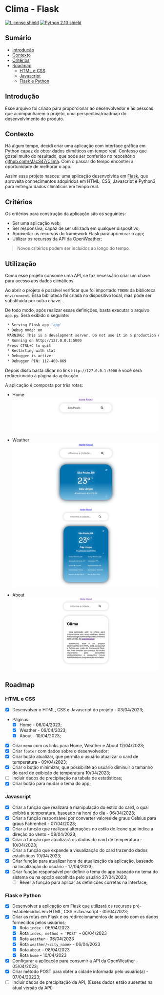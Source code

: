# Clima - Flask

[![License shield](https://img.shields.io/badge/license-MIT-green?style=flat)](https://img.shields.io/)
[![Python 2.10 shield](https://img.shields.io/badge/python-v.310-blue?style=flat&logo)](https://img.shields.io/)

## Sumário

* [Introdução](#introdução)
* [Contexto](#contexto)
* [Critérios](#critérios)
* [Roadmap](#roadmap)
  * [HTML e CSS](#html-e-css)
  * [Javascript](#javascript)
  * [Flask e Python](#flask-e-python)

## Introdução

Esse arquivo foi criado para proporcionar ao desenvolvedor e às pessoas que acompanharem o projeto, uma perspectiva/roadmap do desenvolvimento do produto.

## Contexto

Há algum tempo, decidi criar uma aplicação com interface gráfica em Python capaz de obter dados climáticos em tempo real. Confesso que gostei muito do resultado, que pode ser conferido no repositório [github.com/MacS47/Clima](https://github.com/MacS47/Clima). Com o passar do tempo encontrei a oportunidade de melhorar o app.

Assim esse projeto nasceu: uma aplicação desenvolvida em [Flask](https://flask.palletsprojects.com/en/2.2.x/quickstart/), que aproveita conhecimentos adquiridos em HTML, CSS, Javascript e Python3 para entregar dados climáticos em tempo real.

## Critérios

Os critérios para construção da aplicação são os seguintes:

* Ser uma aplicação web;
* Ser responsiva, capaz de ser utilizada em qualquer dispositivo;
* Aproveitar os recursos do framework Flask para aprimorar o app;
* Utilizar os recursos da API da OpenWeather;

> Novos critérios podem ser incluídos ao longo do tempo.

## Utilização

Como esse projeto consome uma API, se faz necessário criar um chave para acesso aos dados climáticos.

Ao abrir o projeto é possível verificar que foi importado `TOKEN` da biblioteca `environment`. Essa biblioteca foi criada no dispositivo local, mas pode ser substituída por outra chave...

De todo modo, após realizar essas definições, basta executar o arquivo `app.py`. Será exibido o seguinte:

```bash
 * Serving Flask app 'app'
 * Debug mode: on
 WARNING: This is a development server. Do not use it in a production deployment. Use a production WSGI server instead.
 * Running on http://127.0.0.1:5000
 Press CTRL+C to quit
 * Restarting with stat
 * Debugger is active!
 * Debugger PIN: 117-460-869
```

Depois disso basta clicar no link `http://127.0.0.1:5000` e você será redirecionado à página da aplicação.

A aplicação é composta por três rotas:

* Home
![Captura de tela da página Home](./Screenshots/home.png)

* Weather
![Captura de tela da página Weather com os dados climáticos da cidade de São Paulo](./Screenshots/weather.png)
![Captura de tela da página Weather com o card principal expandido](./Screenshots/weather_expand.png)

* About
![Captura de tela da página About](./Screenshots/about.png)

## Roadmap

### **HTML e CSS**

* [x] Desenvolver o HTML, CSS e Javascript do projeto - 03/04/2023;
* Páginas:
  * [x] Home - 06/04/2023;
  * [x] Weather - 06/04/2023;
  * [x] About - 10/04/2023;
* [x] Criar `menu` com os links para Home, Weather e About 12/04/2023;
* [x] Criar `footer` com dados sobre o desenvolvedor;
* [x] Criar botão atualizar, que permita o usuário atualizar o card de temperatura - 09/04/2023;
* [x] Criar o botão minimizar, que possibilite ao usuário diminuir o tamanho do card de exibição de temperatura 10/04/2023;
* [ ] Incluir dados de precipitação na tabela de estatísticas;
* [x] Criar botão para mudar o tema do app;

### **Javascript**

* [x] Criar a função que realizará a manipulação do estilo do card, o qual exibirá a temperatura, baseado na hora do dia - 06/04/2023;
* [x] Criar a função responsável por converter valores de graus Celsius para graus Fahrenheit - 07/04/2023;
* [x] Criar a função que realizará alterações no estilo do ícone que indica a direção do vento - 08/04/2023;
* [x] Criar a função que atualizará os dados do card de temperatura - 10/04/2023;
* [x] Criar a função que expande a visualização do card trazendo dados estatísticos 10/04/2023;
* [x] Criar função para atualizar hora de atualização da aplicação, baseado na localização do usuário - 17/04/2023;
* [x] Criar função responsável por definir o tema do app baseado no tema do sistema ou na opção escolhida pelo usuário 27/04/2023;
  * [ ] Rever a função para aplicar as definições corretas na interface;

### **Flask e Python**

* [x] Desenvolver a aplicação em Flask que utilizará os recursos pré-estabelecidos em HTML, CSS e Javascript - 05/04/2023;
* [x] Criar as rotas em Flask e os redirecionamentos de acordo com os dados fornecidos pelos usuários;
  * [x] Rota `index` - 06/04/2023
  * [x] Rota `index, method = 'POST'` - 06/04/2023
  * [x] Rota `weather` - 06/04/2023
  * [x] Rota `weather/<city_name>` - 06/04/2023
  * [x] Rota `about` - 08/04/2023
  * [x] Rota `home` - 10/04/2023
* [x] Configurar a aplicação para consumir a API da OpenWeather - 05/04/2023;
* [x] Criar método POST para obter a cidade informada pelo usuário(a) - 07/04/20223;
* [ ] Incluir dados de precipitação da API; (Esses dados estão ausentes na atual versão da API)
